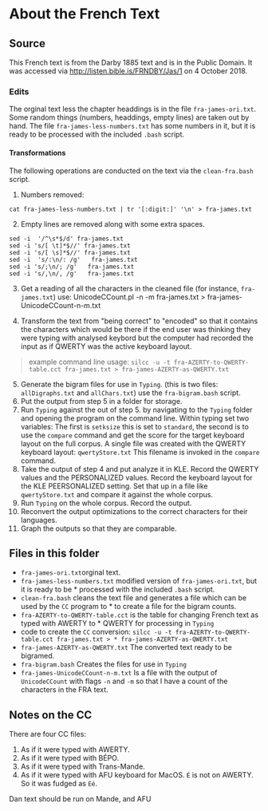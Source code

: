 # About the French Text

## Source
This French text is from the Darby 1885 text and is in the Public Domain. It was accessed via http://listen.bible.is/FRNDBY/Jas/1 on 4 October 2018.

### Edits
The orginal text less the chapter headdings is in the file `fra-james-ori.txt`. Some random things (numbers, headdings, empty lines) are taken out by hand. The file `fra-james-less-numbers.txt` has some numbers in it, but it is ready to be processed with the included `.bash` script.

#### Transformations
 The following operations are conducted on the text via the `clean-fra.bash` script.

1. Numbers removed:

`cat fra-james-less-numbers.txt | tr '[:digit:]' '\n' > fra-james.txt`

2. Empty lines are removed along with some extra spaces.

```
sed -i  '/^\s*$/d' fra-james.txt
sed -i 's/[ \t]*$//' fra-james.txt
sed -i 's/[ \s]*$//' fra-james.txt
sed -i  's/:\n/: /g'   fra-james.txt
sed -i 's/;\n/; /g'   fra-james.txt
sed -i 's/,\n/, /g'   fra-james.txt
 ```

3. Get a reading of all the characters in the cleaned file (for instance, `fra-james.txt`) use: UnicodeCCount.pl -n -m fra-james.txt > fra-james-UnicodeCCount-n-m.txt

4. Transform the text from "being correct" to "encoded" so that it contains the characters which would be there if the end user was thinking they were typing with analysed keybord but the computer had recorded the input as if QWERTY was the active keyboard layout.

>example command line usage:
`silcc -u -t fra-AZERTY-to-QWERTY-table.cct fra-james.txt > fra-james-AZERTY-as-QWERTY.txt`

5. Generate the bigram files for use in `Typing`. (this is two files: `allDigraphs.txt` and `allChars.txt`) use the `fra-bigram.bash` script.
6. Put the output from step 5 in a folder for storage.
7. Run `Typing` against the out of step 5. by navigating to the `Typing` folder and opening the program on the command line. Within typing set two variables:  The first is `setksize` this is set to `standard`, the second is to use the `compare` command and get the score for the target keyboard layout on the full corpus. A single file was created with the QWERTY keyboard layout: `qwertyStore.txt` This filename is invoked in the `compare` command.
8. Take the output of step 4 and put analyze it in KLE. Record the QWERTY values and the PERSONALIZED values. Record the keyboard layout for the KLE PEERSONALIZED setting. Set that up in a file like `qwertyStore.txt` and compare it against the whole corpus.
9. Run `Typing` on the whole corpus. Record the output.
10. Reconvert the output optimizations to the correct characters for their languages.
11. Graph the outputs so that they are comparable.

## Files in this folder

* `fra-james-ori.txt`orginal text.
* `fra-james-less-numbers.txt` modified version of `fra-james-ori.txt`, but it is ready to be * processed with the included `.bash` script.
* `clean-fra.bash` cleans the text file and generates a file which can be used by the `CC` program to * to create a file for the bigram counts.
* `fra-AZERTY-to-QWERTY-table.cct` is the table for changing French text as typed with AWERTY to * QWERTY for processing in `Typing`
* code to create the `CC` conversion: `silcc -u -t fra-AZERTY-to-QWERTY-table.cct fra-james.txt > * fra-james-AZERTY-as-QWERTY.txt`
* `fra-james-AZERTY-as-QWERTY.txt` The converted text ready to be bigramed.
* `fra-bigram.bash` Creates the files for use in `Typing`
* `fra-james-UnicodeCCount-n-m.txt` Is a file with the output of `UnicodeCCount` with flags `-n` and `-m` so that I have a count of the characters in the FRA text.


## Notes on the CC
There are four CC files:

1. As if it were typed with AWERTY.
2. As if it were typed with BÉPO.
3. As if it were typed with Trans-Mande.
4. As if it were typed with AFU keyboard for MacOS.
`É` is not on AWERTY. So it was fudged as `Eé`.

Dan text should be run on Mande, and AFU
